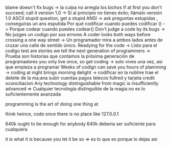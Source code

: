 blame doesn't fix bugs -> la culpa no arregla los bichos
If at first you don't succeed; call it version 1.0  -> Si al principio no tienes éxito; llámalo versión 1.0
ASCII stupid question, get a stupid ANSI -> ask preguntas estupidas , conseguiras un ans esputida
Por qué codificar cuando puedes codificar () -> Porque codear cuando puedes codear()
Don't judge a code by its bugs -> No juzges un codigo por sus errores
A coder looks both ways before crossing a one way street -> Un programador mira a ambos lados antes de cruzar una calle de sentido único.
Readying for the code -> Listo para el codigo
test are stories we tell the next generation of programmers -> Prueba son historias que contamos la próxima generación de programadores
you only live once, so get coding -> solo vives una vez, asi que empieza a programar
Weeks of codign can save you hours of plannning -> 
coding at night brings morning delight -> codificar en la nobhre trae el deleite de la ma;ana
subir cuentas pagos
telecos fullred
y tarjeta credit oconciliacion
Any technology distinguishable from magic is insufficiently advanced => Cualquier tecnología distinguible de la magia no es lo suficientemente avanzada




programming is the art of doing one thing at

think twince, code once
there is no place like 127.0.0.1

640k ought to be enough for anybody 
640k debería ser suficiente para cualquiera

it is what it is because you let it be so => es lo que es porque lo dejas asi